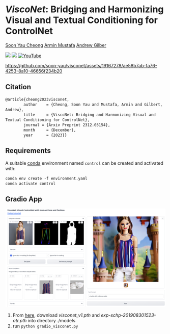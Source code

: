 # *ViscoNet*: Bridging and Harmonizing Visual and Textual Conditioning for ControlNet
[Soon Yau Cheong](https://scholar.google.com/citations?user=dRot7GUAAAAJ&hl=en)
[Armin Mustafa](https://scholar.google.com/citations?user=0xOHqkMAAAAJ&hl=en)
[Andrew Gilber](https://scholar.google.com/citations?user=NNhnVwoAAAAJ&hl=en)


<a href='https://soon-yau.github.io/visconet/'><img src='https://img.shields.io/badge/Project-Page-Green'></a> 
<a href='https://arxiv.org/abs/2312.03154'><img src='https://img.shields.io/badge/Paper-Arxiv-red'></a> 
[![YouTube](https://badges.aleen42.com/src/youtube.svg)](https://youtu.be/3_6Zq3hk86Q)

https://github.com/soon-yau/visconet/assets/19167278/ae58b7ab-fa76-4253-8a10-46656f234b20




## Citation
```
@article{cheong2023visconet,
        author    = {Cheong, Soon Yau and Mustafa, Armin and Gilbert, Andrew},
        title     = {ViscoNet: Bridging and Harmonizing Visual and Textual Conditioning for ControlNet},
        journal = {Arxiv Preprint 2312.03154},
        month     = {December},
        year      = {2023}}
```
## Requirements
A suitable [conda](https://conda.io/) environment named `control` can be created
and activated with:
```
conda env create -f environment.yaml
conda activate control
```

## Gradio App
![App](./assets/app.png)
1. From [here](https://huggingface.co/soonyau/visconet/tree/main), download *visconet_v1.pth* and *exp-schp-201908301523-atr.pth* into directory ./models
2. run ```python gradio_visconet.py```

